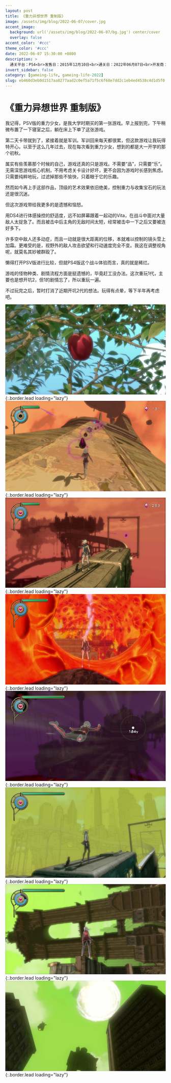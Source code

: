 ```yaml
---
layout: post
title: 《重力异想世界 重制版》
image: /assets/img/blog/2022-06-07/cover.jpg
accent_image: 
  background: url('/assets/img/blog/2022-06-07/bg.jpg') center/cover
  overlay: false
accent_color: '#ccc'
theme_color: '#ccc'
date: 2022-06-07 15:30:00 +0800
description: >
  通关平台：PS4<br>发售日：2015年12月10日<br>通关日：2022年06月07日<br>开发商：Japan Studio<br>发行商：SCE
invert_sidebar: false
category: [gameing-life, gameing-life-2022]
slug: eb460d3eb0d1517aa8277aad2c0ef5a71f5c6f68e7dd2c1eb4ed4538c4d1d5f0
---
```


# 《重力异想世界 重制版》

我记得，PSV版的重力少女，是我大学时期买的第一张游戏。早上报到完，下午稍微布置了一下寝室之后，躺在床上下单了这张游戏。

第二天卡带就到了，紧接着就是军训。军训回来每天都很累，但这款游戏让我玩得特开心。以至于这么几年过去，现在每次看到重力少女，想到的都是大一开学的那个初秋。

属实有些羡慕那个时候的自己，游戏还真的只是游戏。不需要“品”，只需要“乐”。无需深思游戏核心机制，不用考虑关卡设计好坏，更不会因为游戏时长感到焦虑。只需要纯粹地玩，过滤掉那些不愉快，只着眼于它的乐趣。

然而如今再上手这部作品，顶级的艺术效果依旧绝美，控制重力与收集宝石的玩法还是很沉迷。

但这次游戏带给我更多的是遗憾和恼怒。

用DS4进行体感操控的舒适度，远不如屏幕跟着一起动的Vita，在战斗中面对大量敌人太捉急了。而且被击中后主角的无敌时间太短，经常被击中一下之后又要被连好多下。

许多空中敌人还多动症，而且一动就是很大距离的位移，本就难以控制的镜头雪上加霜。更难受的是，视野外的敌人攻击欲望和行动速度完全不变。我这在调整视角呢，就莫名其妙被群殴了。

懒得打开PSV版进行比较，但就PS4版这个战斗体验而言，真的就是稀烂。

游戏的怪物种类、剧情流程方面是挺遗憾的，毕竟赶工没办法。这次重玩1代，主要也是想开坑2，但1的剧情忘了，所以重玩一遍。

不过玩完之后，暂时打消了近期开坑2代的想法。玩得有点晕，等下半年再考虑吧。

![](/assets/img/blog/2022-06-07/1.jpg){:.border.lead loading="lazy"}
![](/assets/img/blog/2022-06-07/2.jpg){:.border.lead loading="lazy"}
![](/assets/img/blog/2022-06-07/3.jpg){:.border.lead loading="lazy"}
![](/assets/img/blog/2022-06-07/4.jpg){:.border.lead loading="lazy"}
![](/assets/img/blog/2022-06-07/5.jpg){:.border.lead loading="lazy"}
![](/assets/img/blog/2022-06-07/6.jpg){:.border.lead loading="lazy"}
![](/assets/img/blog/2022-06-07/7.jpg){:.border.lead loading="lazy"}
![](/assets/img/blog/2022-06-07/8.jpg){:.border.lead loading="lazy"}

